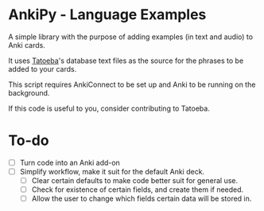 # AnkiPy - Language Examples

A simple library with the purpose of adding examples (in text and audio) to Anki cards.

It uses [Tatoeba](https://tatoeba.org)'s database text files as the source for the phrases to be added to your cards.


This script requires AnkiConnect to be set up and Anki to be running on the background.

If this code is useful to you, consider contributing to Tatoeba.

# To-do
- [ ] Turn code into an Anki add-on
- [ ] Simplify workflow, make it suit for the default Anki deck.
  - [ ] Clear certain defaults to make code better suit for general use.
  - [ ] Check for existence of certain fields, and create them if needed.
  - [ ] Allow the user to change which fields certain data will be stored in.